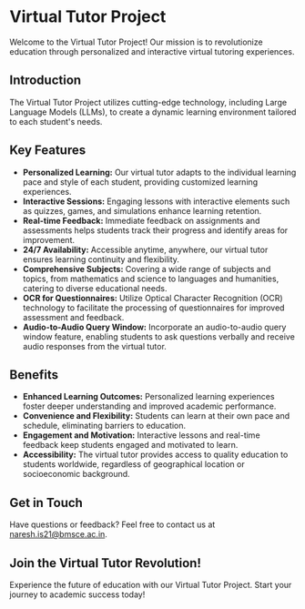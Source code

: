 # Virtual Tutor Project

Welcome to the Virtual Tutor Project! Our mission is to revolutionize education through personalized and interactive virtual tutoring experiences.

## Introduction
The Virtual Tutor Project utilizes cutting-edge technology, including Large Language Models (LLMs), to create a dynamic learning environment tailored to each student's needs.

## Key Features
- **Personalized Learning:** Our virtual tutor adapts to the individual learning pace and style of each student, providing customized learning experiences.
- **Interactive Sessions:** Engaging lessons with interactive elements such as quizzes, games, and simulations enhance learning retention.
- **Real-time Feedback:** Immediate feedback on assignments and assessments helps students track their progress and identify areas for improvement.
- **24/7 Availability:** Accessible anytime, anywhere, our virtual tutor ensures learning continuity and flexibility.
- **Comprehensive Subjects:** Covering a wide range of subjects and topics, from mathematics and science to languages and humanities, catering to diverse educational needs.
- **OCR for Questionnaires:** Utilize Optical Character Recognition (OCR) technology to facilitate the processing of questionnaires for improved assessment and feedback.
- **Audio-to-Audio Query Window:** Incorporate an audio-to-audio query window feature, enabling students to ask questions verbally and receive audio responses from the virtual tutor.

## Benefits
- **Enhanced Learning Outcomes:** Personalized learning experiences foster deeper understanding and improved academic performance.
- **Convenience and Flexibility:** Students can learn at their own pace and schedule, eliminating barriers to education.
- **Engagement and Motivation:** Interactive lessons and real-time feedback keep students engaged and motivated to learn.
- **Accessibility:** The virtual tutor provides access to quality education to students worldwide, regardless of geographical location or socioeconomic background.

## Get in Touch
Have questions or feedback? Feel free to contact us at [naresh.is21@bmsce.ac.in](mailto:naresh.is21@bmsce.ac.in).

## Join the Virtual Tutor Revolution!
Experience the future of education with our Virtual Tutor Project. Start your journey to academic success today!
